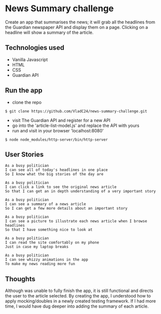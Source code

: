 # News Summary challenge

Create an app that summarises the news; it will grab all the headlines from the Guardian newspaper API and display them on a page. Clicking on a headline will show a summary of the article.

## Technologies used

- Vanilla Javascript
- HTML
- CSS
- Guardian API


## Run the app

- clone the repo
```
$ git clone https://github.com/VladC24/news-summary-challenge.git
```
- visit The Guardian API and register for a new API
- go into the 'article-list-model.js' and replace the API with yours
- run and visit in your browser 'localhost:8080'
```
$ node node_modules/http-server/bin/http-server
```


## User Stories

```
As a busy politician
I can see all of today's headlines in one place
So I know what the big stories of the day are
```

```
As a busy politician
I can click a link to see the original news article
So that I can get an in depth understanding of a very important story
```

```
As a busy politician
I can see a summary of a news article
So I can get a few more details about an important story
```

```
As a busy politician
I can see a picture to illustrate each news article when I browse headlines
So that I have something nice to look at
```

```
As a busy politician
I can read the site comfortably on my phone
Just in case my laptop breaks
```

```
As a busy politician
I can see whizzy animations in the app
To make my news reading more fun
```

## Thoughts

Although was unable to fully finish the app, it is still functional and directs the user to the article selected. 
By creating the app, I understood how to apply mocking/doubles in a newly created testing framework.
If I had more time, I would have dug deeper into adding the summary of each article.
